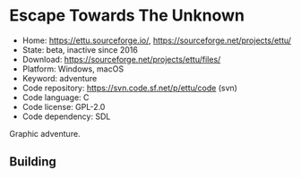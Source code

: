 # Escape Towards The Unknown

- Home: https://ettu.sourceforge.io/, https://sourceforge.net/projects/ettu/
- State: beta, inactive since 2016
- Download: https://sourceforge.net/projects/ettu/files/
- Platform: Windows, macOS
- Keyword: adventure
- Code repository: https://svn.code.sf.net/p/ettu/code (svn)
- Code language: C
- Code license: GPL-2.0
- Code dependency: SDL

Graphic adventure.

## Building
